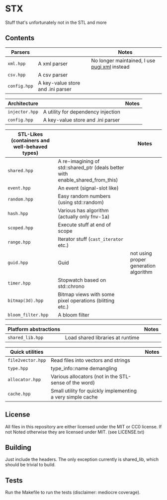 # STX

Stuff that's unfortunately not in the STL and more

## Contents

|Parsers        |                                                       | Notes |
|---------------|-------------------------------------------------------|-------|
|`xml.hpp`      | A xml parser                                          | No longer maintained, I use [pugi xml](https://github.com/zeux/pugixml) instead |
|`csv.hpp`      | A csv parser                                          |       |
|`config.hpp`   | A key-value store and .ini parser                     |       |

|Architecture   |                                                       | Notes |
|---------------|-------------------------------------------------------|-------|
|`injector.hpp` | A utility for dependency injection                    |       |
|`config.hpp`   | A key-value store and .ini parser                     |       |

|STL-Likes (containers and well-behaved types) |                                                  | Notes |
|------------------|------------------------------------------------------------------------------|-------|
|`shared.hpp`      | A re-imagining of std::shared_ptr (deals better with enable_shared_from_this)|       |
|`event.hpp`       | An event (signal-slot like)                                                  |       |
|`random.hpp`      | Easy random numbers (using std::random)                                      |       |
|`hash.hpp`        | Various has algorithm (actually only fnv-1a)                                 |       |
|`scoped.hpp`      | Execute stuff at end of scope                                                |       |
|`range.hpp`       | Iterator stuff (`cast_iterator` etc.)                                        |       |
|`guid.hpp`        | Guid                                                                         | not using proper generation algorithm |
|`timer.hpp`       | Stopwatch based on std::chrono                                               |       |
|`bitmap(3d).hpp`  | Bitmap views with some pixel operations (blitting etc.)                      |       |
|`bloom_filter.hpp`| A bloom filter                                                               |       |

|Platform abstractions|                                                       | Notes |
|---------------------|-------------------------------------------------------|-------|
|`shared_lib.hpp`     | Load shared libraries at runtime                      |       |

|Quick utilities   |                                                             | Notes |
|------------------|-------------------------------------------------------------|-------|
|`file2vector.hpp` | Read files into vectors and strings                         |       |
|`type.hpp`        | type_info::name demangling                                  |       |
|`allocator.hpp`   | Various allocators (not in the STL-sense of the word)       |       |
|`cache.hpp`       | Small utility for quickly implementing a very simple cache  |       |

## License
All files in this repository are either licensed under the MIT or CC0 license.
If not Noted otherwise they are licensed under MIT. (see LICENSE.txt)

## Building

Just include the headers.
The only exception currently is shared_lib, which should be trivial to build.

## Tests
Run the Makefile to run the tests (disclaimer: mediocre coverage).
